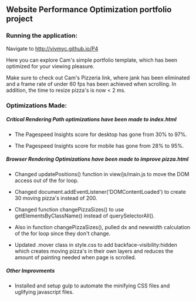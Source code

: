 ## Website Performance Optimization portfolio project

### Running the application:

Navigate to http://vivmyc.github.io/P4

Here you can explore Cam's simple portfolio template,
which has been optimized for your viewing pleasure.

Make sure to check out Cam's Pizzeria link, where jank has
been eliminated and a frame rate of under 60 fps has been achieved when
scrolling.  In addition, the time to resize pizza's is now < 2 ms.

### Optimizations Made:

##### Critical Rendering Path optimizations have been made to index.html

  - The Pagespeed Insights score for desktop has gone from 30% to 97%.

  - The Pagespeed Insights score for mobile has gone from 28% to 95%.

##### Browser Rendering Optimizations have been made to improve pizza.html

  - Changed updatePositions() function in view/js/main.js to move the
  DOM access out of the for loop.

  - Changed document.addEventListener('DOMContentLoaded') to create 30
  moving pizza's instead of 200.

  - Changed function changePizzaSizes() to use getElementsByClassName()
  instead of querySelectorAll().

  - Also in function changePizzaSizes(), pulled dx and newwidth calculation
  of the for loop since they don't change.

  - Updated .mover class in style.css to add backface-visibility:hidden
  which creates moving pizza's in their own layers and reduces the amount of
  painting needed when page is scrolled.

##### Other Improvments

  - Installed and setup gulp to automate the minifying CSS files and uglifying
  javascript files.



